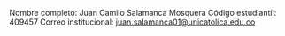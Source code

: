 Nombre completo: Juan Camilo Salamanca Mosquera 
Código estudiantil: 409457
Correo institucional: juan.salamanca01@unicatolica.edu.co
